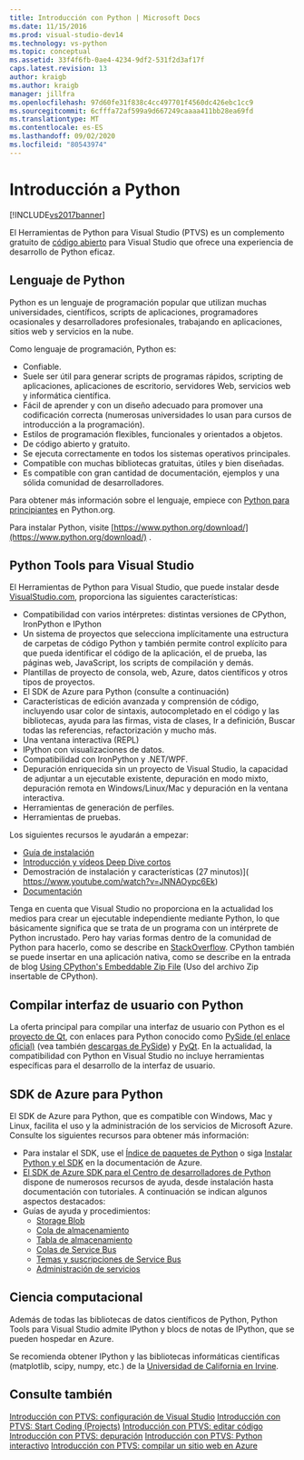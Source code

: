 ```yaml
---
title: Introducción con Python | Microsoft Docs
ms.date: 11/15/2016
ms.prod: visual-studio-dev14
ms.technology: vs-python
ms.topic: conceptual
ms.assetid: 33f4f6fb-0ae4-4234-9df2-531f2d3af17f
caps.latest.revision: 13
author: kraigb
ms.author: kraigb
manager: jillfra
ms.openlocfilehash: 97d60fe31f838c4cc497701f4560dc426ebc1cc9
ms.sourcegitcommit: 6cfffa72af599a9d667249caaaa411bb28ea69fd
ms.translationtype: MT
ms.contentlocale: es-ES
ms.lasthandoff: 09/02/2020
ms.locfileid: "80543974"
---
```

# <a name="getting-started-with-python"></a>Introducción a Python
[!INCLUDE[vs2017banner](../includes/vs2017banner.md)]

El Herramientas de Python para Visual Studio (PTVS) es un complemento gratuito de [código abierto](https://github.com/Microsoft/ptvs) para Visual Studio que ofrece una experiencia de desarrollo de Python eficaz.  
  
## <a name="python-the-language"></a>Lenguaje de Python
  
Python es un lenguaje de programación popular que utilizan muchas universidades, científicos, scripts de aplicaciones, programadores ocasionales y desarrolladores profesionales, trabajando en aplicaciones, sitios web y servicios en la nube.

Como lenguaje de programación, Python es:
  
- Confiable.
- Suele ser útil para generar scripts de programas rápidos, scripting de aplicaciones, aplicaciones de escritorio, servidores Web, servicios web y informática científica.
- Fácil de aprender y con un diseño adecuado para promover una codificación correcta (numerosas universidades lo usan para cursos de introducción a la programación).
- Estilos de programación flexibles, funcionales y orientados a objetos.
- De código abierto y gratuito.
- Se ejecuta correctamente en todos los sistemas operativos principales.  
- Compatible con muchas bibliotecas gratuitas, útiles y bien diseñadas.  
- Es compatible con gran cantidad de documentación, ejemplos y una sólida comunidad de desarrolladores.  

Para obtener más información sobre el lenguaje, empiece con [Python para principiantes](https://www.python.org/about/gettingstarted/) en Python.org.

Para instalar Python, visite [https://www.python.org/download/](https://www.python.org/download/) .

## <a name="python-tools-for-visual-studio"></a>Python Tools para Visual Studio
  
El Herramientas de Python para Visual Studio, que puede instalar desde [VisualStudio.com](https://www.visualstudio.com/explore/python-vs), proporciona las siguientes características:  
  
- Compatibilidad con varios intérpretes: distintas versiones de CPython, IronPython e IPython  
- Un sistema de proyectos que selecciona implícitamente una estructura de carpetas de código Python y también permite control explícito para que pueda identificar el código de la aplicación, el de prueba, las páginas web, JavaScript, los scripts de compilación y demás.  
- Plantillas de proyecto de consola, web, Azure, datos científicos y otros tipos de proyectos.    
- El SDK de Azure para Python (consulte a continuación)    
- Características de edición avanzada y comprensión de código, incluyendo usar color de sintaxis, autocompletado en el código y las bibliotecas, ayuda para las firmas, vista de clases, Ir a definición, Buscar todas las referencias, refactorización y mucho más.    
- Una ventana interactiva (REPL)
- IPython con visualizaciones de datos.
- Compatibilidad con IronPython y .NET/WPF.    
- Depuración enriquecida sin un proyecto de Visual Studio, la capacidad de adjuntar a un ejecutable existente, depuración en modo mixto, depuración remota en Windows/Linux/Mac y depuración en la ventana interactiva.   
- Herramientas de generación de perfiles.  
- Herramientas de pruebas.  
  
Los siguientes recursos le ayudarán a empezar:

- [Guía de instalación](https://github.com/Microsoft/PTVS/wiki/PTVS-Installation)    
- [Introducción y vídeos Deep Dive cortos](https://www.youtube.com/playlist?list=PLReL099Y5nRdLgGAdrb_YeTdEnd23s6Ff)  
- Demostración de instalación y características (27 minutos)]( https://www.youtube.com/watch?v=JNNAOypc6Ek)  
- [Documentación](https://github.com/Microsoft/PTVS/wiki)  

Tenga en cuenta que Visual Studio no proporciona en la actualidad los medios para crear un ejecutable independiente mediante Python, lo que básicamente significa que se trata de un programa con un intérprete de Python incrustado. Pero hay varias formas dentro de la comunidad de Python para hacerlo, como se describe en [StackOverflow](https://stackoverflow.com/questions/5458048/how-to-make-a-python-script-standalone-executable-to-run-without-any-dependency). CPython también se puede insertar en una aplicación nativa, como se describe en la entrada de blog [Using CPython's Embeddable Zip File](https://devblogs.microsoft.com/python/cpython-embeddable-zip-file/) (Uso del archivo Zip insertable de CPython).
  
## <a name="building-ui-with-python"></a>Compilar interfaz de usuario con Python  

La oferta principal para compilar una interfaz de usuario con Python es el [proyecto de Qt](https://www.qt.io/qt-for-application-development/), con enlaces para Python conocido como [PySide (el enlace oficial)](https://wiki.qt.io/PySide) (vea también [descargas de PySide](https://download.qt.io/official_releases/pyside/.)) y [PyQt](https://wiki.python.org/moin/PyQt). En la actualidad, la compatibilidad con Python en Visual Studio no incluye herramientas específicas para el desarrollo de la interfaz de usuario.

## <a name="azure-sdk-for-python"></a>SDK de Azure para Python
  
El SDK de Azure para Python, que es compatible con Windows, Mac y Linux, facilita el uso y la administración de los servicios de Microsoft Azure. Consulte los siguientes recursos para obtener más información: 

- Para instalar el SDK, use el [Índice de paquetes de Python](https://pypi.python.org/pypi/azure) o siga [Instalar Python y el SDK](/azure/developer/python/azure-sdk-install) en la documentación de Azure. 
- [El SDK de Azure SDK para el Centro de desarrolladores de Python](https://azure.microsoft.com/develop/python/) dispone de numerosos recursos de ayuda, desde instalación hasta documentación con tutoriales.  A continuación se indican algunos aspectos destacados:  
- Guías de ayuda y procedimientos:
  - [Storage Blob](https://azure.microsoft.com/develop/python/how-to-guides/blob-service/)  
  - [Cola de almacenamiento](https://azure.microsoft.com/develop/python/how-to-guides/queue-service/)  
  - [Tabla de almacenamiento](https://azure.microsoft.com/develop/python/how-to-guides/table-service/)  
  - [Colas de Service Bus](https://azure.microsoft.com/develop/python/how-to-guides/service-bus-queues/)
  - [Temas y suscripciones de Service Bus](https://azure.microsoft.com/develop/python/how-to-guides/service-bus-topics/) 
  - [Administración de servicios](https://azure.microsoft.com/develop/python/how-to-guides/service-management/)  

## <a name="scientific-computing"></a>Ciencia computacional

Además de todas las bibliotecas de datos científicos de Python, Python Tools para Visual Studio admite IPython y blocs de notas de IPython, que se pueden hospedar en Azure.

Se recomienda obtener IPython y las bibliotecas informáticas científicas (matplotlib, scipy, numpy, etc.) de la [Universidad de California en Irvine](https://www.lfd.uci.edu/~gohlke/pythonlibs/#scipy-stack).  
  
## <a name="see-also"></a>Consulte también  

[Introducción con PTVS: configuración de Visual Studio](../python/getting-started-with-ptvs-setting-up-visual-studio.md) 
 [Introducción con PTVS: Start Coding (Projects)](../python/getting-started-with-ptvs-start-coding-projects.md) 
 [Introducción con PTVS: editar código](../python/getting-started-with-ptvs-editing-code.md) 
 [Introducción con PTVS: depuración](../python/getting-started-with-ptvs-debugging.md) 
 [Introducción con PTVS: Python interactivo](../python/getting-started-with-ptvs-interactive-python.md) 
 [Introducción con PTVS: compilar un sitio web en Azure](../python/getting-started-with-ptvs-building-a-website-in-azure.md)
